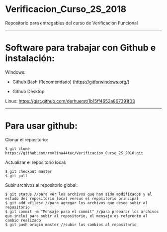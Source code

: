 # Verificacion_Curso_2S_2018
Repositorio para entregables del curso de Verificación Funcional

__________________________________________________________________________________________________________________________________________

# Software para trabajar con Github e instalación:

Windows:
- Github Bash (Recomendado) (https://gitforwindows.org/)

- Github Desktop.

Linux:
https://gist.github.com/derhuerst/1b15ff4652a867391f03

__________________________________________________________________________________________________________________________________________

# Para usar github:

Clonar el repositorio:

```
$ git clone https://github.com/rmolina44tec/Verificacion_Curso_2S_2018.git
```

Actualizar el repositorio local:

```
$ git checkout master
$ git pull
```

Subir archivos al repositorio global:

```
$ git status //para ver los archivos que han sido modificados y el estado del repositorio local versus el repositorio principal
$ git add <files> //para agregar los archivos que deseo subir al repositorio
$ git commit -m "Mensaje para el commit" //para preparar los archivos que incluí para subir al repositorio, el mensaje es referente al cambio realizado
$ git push origin master //subir los cambios al repositorio
```
